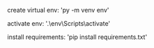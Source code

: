 create virtual env: 'py -m venv env'

activate env: '.\env\Scripts\activate'

install requirements: 'pip install requirements.txt'
